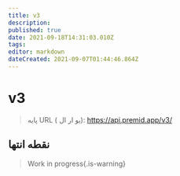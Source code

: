 ```yaml
---
title: v3
description:
published: true
date: 2021-09-18T14:31:03.010Z
tags:
editor: markdown
dateCreated: 2021-09-07T01:44:46.864Z
---
```


# v3

> پایه URL ( یو ار  ال): https://api.premid.app/v3/


## نقطه انتها
> Work in progress{.is-warning}